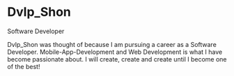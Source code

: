 # Dvlp_Shon

Software Developer

Dvlp_Shon was thought of because I am pursuing a career as a Software Developer.
Mobile-App-Development and Web Development is what I have become passionate about.
I will create, create and create until I become one of the best!
